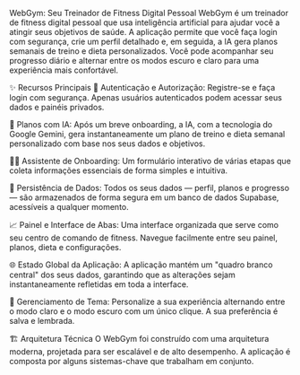 WebGym: Seu Treinador de Fitness Digital Pessoal
WebGym é um treinador de fitness digital pessoal que usa inteligência artificial para ajudar você a atingir seus objetivos de saúde. A aplicação permite que você faça login com segurança, crie um perfil detalhado e, em seguida, a IA gera planos semanais de treino e dieta personalizados. Você pode acompanhar seu progresso diário e alternar entre os modos escuro e claro para uma experiência mais confortável.

✨ Recursos Principais
🔐 Autenticação e Autorização: Registre-se e faça login com segurança. Apenas usuários autenticados podem acessar seus dados e painéis privados.

🤖 Planos com IA: Após um breve onboarding, a IA, com a tecnologia do Google Gemini, gera instantaneamente um plano de treino e dieta semanal personalizado com base nos seus dados e objetivos.

🧙‍♂️ Assistente de Onboarding: Um formulário interativo de várias etapas que coleta informações essenciais de forma simples e intuitiva.

💾 Persistência de Dados: Todos os seus dados — perfil, planos e progresso — são armazenados de forma segura em um banco de dados Supabase, acessíveis a qualquer momento.

📈 Painel e Interface de Abas: Uma interface organizada que serve como seu centro de comando de fitness. Navegue facilmente entre seu painel, planos, dieta e configurações.

🌐 Estado Global da Aplicação: A aplicação mantém um "quadro branco central" dos seus dados, garantindo que as alterações sejam instantaneamente refletidas em toda a interface.

🎨 Gerenciamento de Tema: Personalize a sua experiência alternando entre o modo claro e o modo escuro com um único clique. A sua preferência é salva e lembrada.

🏗️ Arquitetura Técnica
O WebGym foi construído com uma arquitetura moderna, projetada para ser escalável e de alto desempenho. A aplicação é composta por alguns sistemas-chave que trabalham em conjunto.



